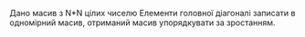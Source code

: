 Дано масив з N*N цілих чиселю Елементи головної діагоналі записати в одномірний масив, отриманий масив упорядкувати за зростанням.
